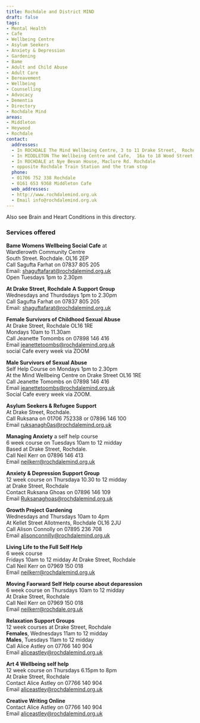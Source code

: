 ```yaml
---
title: Rochdale and District MIND
draft: false
tags:
- Mental Health
- Cafe 
- Wellbeing Centre
- Asylum Seekers
- Anxiety & Depression
- Gardening
- Bame
- Adult and Child Abuse
- Adult Care
- Bereavement
- Wellbeing
- Counselling
- Advocacy
- Dementia
- Directory
- Rochdale Mind
areas:
- Middleton
- Heywood
- Rochdale
contact:
  addresses:
  - In ROCHDALE The Mind Wellbeing Centre, 3 to 11 Drake Street,  Rochdale  OL16 1RE  
  - In MIDDLETON The Wellbeing Centre and Cafe,  16a to 18 Wood Street, Middleton  
  - In ROCHDALE at Nye Bevan House, Maclure Rd. Rochdale  
  - opposite Rochdale Train Station and the tram stop
  phone:
  - 01706 752 338 Rochdale
  - 0161 653 9368 Middleton Cafe
  web_addresses:
  - http://www.rochdalemind.org.uk
  - Email info@rochdalemind.org.uk  
---
```


Also see Brain and Heart Conditions in this directory.

### Services offered   
**Bame Womens Wellbeing Social Cafe** at  
Wardlerowth Community Centre  
South Street. Rochdale.  OL16 2EP  
Call Sagufta Farhat on 07837 805 205  
Email: shaguftafarat@rochdalemind.org.uk  
Open Tuesdays 1pm to 2.30pm  

**At Drake Street, Rochdale A Support Group**  
Wednesdays and Thurdsdays  1pm to 2.30pm  
Call Sagufta Farhat on 07837 805 205  
Email: shaguftafarat@rochdalemind.org.uk 

**Female Survivors of Childhood Sexual Abuse**  
At Drake Street, Rochdale  OL16 1RE  
Mondays 10am to 11.30am  
Call Jeanette Tomombs on 07898 146 416  
Email jeanettetoombs@rochdalemind.org.uk  
social Cafe every week via ZOOM  

**Male Survivors of Sexual Abuse**  
Self Help Course on Mondays 1pm to 2.30pm  
At the Mind Wellbeing Centre on Drake Street OL16 1RE  
Call Jeanette Tomombs on 07898 146 416  
Email jeanettetoombs@rochdalemind.org.uk  
Social Cafe every week via ZOOM.  

**Asylum Seekers & Refugee Support**  
At  Drake Street, Rochdale.  
Call Ruksana on 01706 752338 or  07896 146 100  
Email ruksanagh0as@rochdalemind.org.uk  

**Managing Anxiety**    a self help course  
6 week course on Tuesdays   10am to 12 midday  
Based at Drake Street, Rochdale.  
Call Neil Kerr on 07896 146 413  
Email  neilkerr@rochdalemind.org.uk  

**Anxiety & Depression Support Group**    
12 week course on Thursdaya  10.30 to 12 midday  
at Drake Street, Rochdale  
Contact Ruksana Ghoas on 07896 146 109  
Email Ruksanaghoas@rochdalemind.org.uk  

**Growth Project**    **Gardening**  
Wednesdays and Thursdays 10am to 4pm  
At Kellet Street Allotments, Rochdale OL16 2JU  
Call Alison Connolly on 07895 236 708  
Email alisonconnilly@rochdalemind.org.uk  

**Living Life to the Full    Self Help**    
6 week course  
Fridays 10am to 12 midday
At Drake Street, Rochdale  
Call Neil Kerr on 07969 150 018  
Email neilkerr@rochdalemind.org.uk 

**Moving Faorward    Self Help course  about deparession**   
6 week course on Thursdays 10am to 12 midday  
At Drake Street, Rochdale  
Call Neil Kerr on 07969 150 018  
Email neilkerr@rochdale.org.uk  

**Relaxation     Support Groups**  
12 week courses at Drake Street, Rochdale  
      **Females**, Wednesdays 11am to 12 midday  
    **Males**, Tuesdays  11am to 12 midday  
Call Alice Astley on 07766 140 904  
Email aliceastley@rochdalemind.org.uk 

**Art 4 Wellbeing     self help**  
12 week course on Thursdays 6.15pm to 8pm  
At Drake Street, Rochdale  
Contact Alice Astley on 07766 140 904  
Email aliceastley@rochdalemind.org.uk  

**Creative Writing      Online**  
Contact Alice Astley on 07766 140 904  
Email aliceastley@rochdalemind.org.uk  


